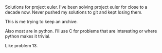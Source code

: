 Solutions for project euler. I've been solving project euler for close to a decade now.
Never pushed my solutions to git and kept losing them.

This is me trying to keep an archive.

Also most are in python. I'll use C for problems that are interesting or where python makes it trivial.

Like problem 13.